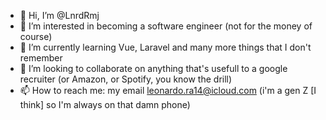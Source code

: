 - 👋 Hi, I’m @LnrdRmj
- 👀 I’m interested in becoming a software engineer (not for the money of course)
- 🌱 I’m currently learning Vue, Laravel and many more things that I don't remember
- 💞️ I’m looking to collaborate on anything that's usefull to a google recruiter (or Amazon, or Spotify, you know the drill)
- 📫 How to reach me: my email leonardo.ra14@icloud.com (i'm a gen Z [I think] so I'm always on that damn phone)

<!---
LnrdRmj/LnrdRmj is a ✨ special ✨ repository because its `README.md` (this file) appears on your GitHub profile.
You can click the Preview link to take a look at your changes.
--->
